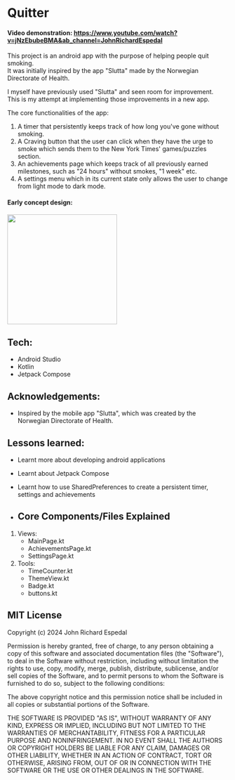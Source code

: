 # Quitter #

#### Video demonstration: https://www.youtube.com/watch?v=jNzEbubeBMA&ab_channel=JohnRichardEspedal

This project is an android app with the purpose of helping people quit smoking.  
It was initially inspired by the app "Slutta" made by the Norwegian Directorate of Health. 

I myself have previously used "Slutta" and seen room for improvement.  
This is my attempt at implementing those improvements in a new app.

The core functionalities of the app:
1. A timer that persistently keeps track of how long you've gone without smoking.
2. A Craving button that the user can click when they have the urge to smoke which sends them to the New York Times' games/puzzles section.
3. An achievements page which keeps track of all previously earned milestones, such as "24 hours" without smokes, "1 week" etc.
4. A settings menu which in its current state only allows the user to change from light mode to dark mode.

#### Early concept design:  
<img width="250" src="https://github.com/Johnricharde/Quitter/assets/117681128/0c3dfb84-ae3b-4f5a-aa45-ff4aebd9f475">

## Tech: ##
- Android Studio
- Kotlin
- Jetpack Compose

## Acknowledgements: ##
- Inspired by the mobile app "Slutta", which was created by the Norwegian Directorate of Health.

## Lessons learned: ##
- Learnt more about developing android applications
- Learnt about Jetpack Compose
- Learnt how to use SharedPreferences to create a persistent timer, settings and achievements

- ## Core Components/Files Explained ##
1. Views:
   - MainPage.kt
   - AchievementsPage.kt
   - SettingsPage.kt
2. Tools:
     - TimeCounter.kt
     - ThemeView.kt
     - Badge.kt
     - buttons.kt

## MIT License ##
Copyright (c) 2024 John Richard Espedal

Permission is hereby granted, free of charge, to any person obtaining a copy of this software and associated documentation files (the "Software"), to deal in the Software without restriction, including without limitation the rights to use, copy, modify, merge, publish, distribute, sublicense, and/or sell copies of the Software, and to permit persons to whom the Software is furnished to do so, subject to the following conditions:

The above copyright notice and this permission notice shall be included in all copies or substantial portions of the Software.

THE SOFTWARE IS PROVIDED "AS IS", WITHOUT WARRANTY OF ANY KIND, EXPRESS OR IMPLIED, INCLUDING BUT NOT LIMITED TO THE WARRANTIES OF MERCHANTABILITY, FITNESS FOR A PARTICULAR PURPOSE AND NONINFRINGEMENT. IN NO EVENT SHALL THE AUTHORS OR COPYRIGHT HOLDERS BE LIABLE FOR ANY CLAIM, DAMAGES OR OTHER LIABILITY, WHETHER IN AN ACTION OF CONTRACT, TORT OR OTHERWISE, ARISING FROM, OUT OF OR IN CONNECTION WITH THE SOFTWARE OR THE USE OR OTHER DEALINGS IN THE SOFTWARE.
